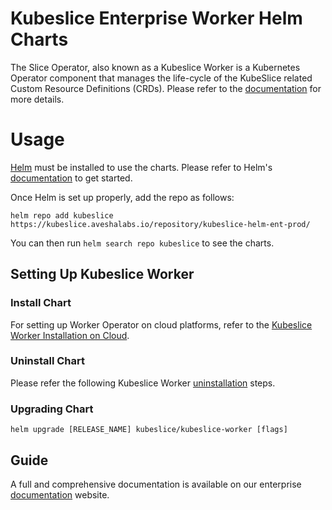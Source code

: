 # Kubeslice Enterprise Worker Helm Charts



The Slice Operator, also known as a Kubeslice Worker is a Kubernetes Operator component that manages the life-cycle of the KubeSlice related Custom Resource Definitions (CRDs). Please refer to the [documentation](https://docs.avesha.io/documentation/enterprise/1.6.0/architecture) for more details.

# Usage

[Helm](https://helm.sh) must be installed to use the charts.
Please refer to Helm's [documentation](https://helm.sh/docs/) to get started.

Once Helm is set up properly, add the repo as follows:

```console
helm repo add kubeslice https://kubeslice.aveshalabs.io/repository/kubeslice-helm-ent-prod/ 
```

You can then run `helm search repo kubeslice` to see the charts.

## Setting Up Kubeslice Worker

### Install Chart

For setting up Worker Operator on cloud platforms, refer to the [Kubeslice Worker Installation on Cloud](https://docs.avesha.io/documentation/enterprise/1.6.0/install-kubeslice/yaml/yaml-controller-install).

### Uninstall Chart

Please refer the following Kubeslice Worker [uninstallation](https://docs.avesha.io/documentation/enterprise/1.6.0/uninstall-kubeslice/) steps.

### Upgrading Chart

```console
helm upgrade [RELEASE_NAME] kubeslice/kubeslice-worker [flags]
```

Guide
---
A full and comprehensive documentation is available on our enterprise [documentation](https://docs.avesha.io/documentation/enterprise/) website.
